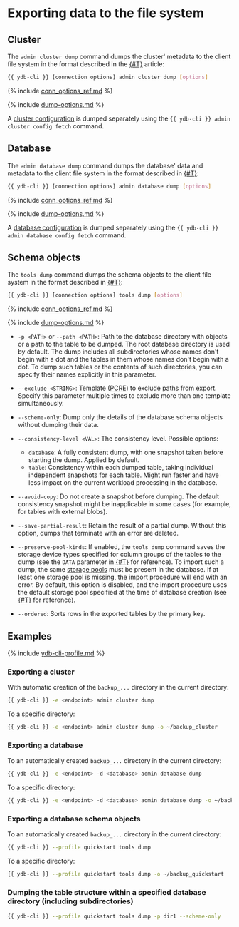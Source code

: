 # Exporting data to the file system

## Cluster

The `admin cluster dump` command dumps the cluster' metadata to the client file system in the format described in the [{#T}](../file-structure.md) article:

```bash
{{ ydb-cli }} [connection options] admin cluster dump [options]
```

{% include [conn_options_ref.md](../../commands/_includes/conn_options_ref.md) %}

{% include [dump-options.md](./dump-options.md) %}

A [cluster configuration](../../../../maintenance/manual/config-overview.md) is dumped separately using the `{{ ydb-cli }} admin cluster config fetch` command.

## Database

The `admin database dump` command dumps the database' data and metadata to the client file system in the format described in [{#T}](../file-structure.md):

```bash
{{ ydb-cli }} [connection options] admin database dump [options]
```

{% include [conn_options_ref.md](../../commands/_includes/conn_options_ref.md) %}

{% include [dump-options.md](./dump-options.md) %}

A [database configuration](../../../../maintenance/manual/config-overview.md) is dumped separately using the `{{ ydb-cli }} admin database config fetch` command.

## Schema objects

The `tools dump` command dumps the schema objects to the client file system in the format described in [{#T}](../file-structure.md):

```bash
{{ ydb-cli }} [connection options] tools dump [options]
```

{% include [conn_options_ref.md](../../commands/_includes/conn_options_ref.md) %}

{% include [dump-options.md](./dump-options.md) %}

- `-p <PATH>` or `--path <PATH>`: Path to the database directory with objects or a path to the table to be dumped. The root database directory is used by default. The dump includes all subdirectories whose names don't begin with a dot and the tables in them whose names don't begin with a dot. To dump such tables or the contents of such directories, you can specify their names explicitly in this parameter.

- `--exclude <STRING>`: Template ([PCRE](https://www.pcre.org/original/doc/html/pcrepattern.html)) to exclude paths from export. Specify this parameter multiple times to exclude more than one template simultaneously.

- `--scheme-only`: Dump only the details of the database schema objects without dumping their data.

- `--consistency-level <VAL>`: The consistency level. Possible options:

  - `database`: A fully consistent dump, with one snapshot taken before starting the dump. Applied by default.
  - `table`: Consistency within each dumped table, taking individual independent snapshots for each table. Might run faster and have less impact on the current workload processing in the database.

- `--avoid-copy`: Do not create a snapshot before dumping. The default consistency snapshot might be inapplicable in some cases (for example, for tables with external blobs).

- `--save-partial-result`: Retain the result of a partial dump. Without this option, dumps that terminate with an error are deleted.

- `--preserve-pool-kinds`: If enabled, the `tools dump` command saves the storage device types specified for column groups of the tables to the dump (see the `DATA` parameter in [{#T}](../../../../yql/reference/syntax/create_table/family.md) for reference). To import such a dump, the same [storage pools](../../../../concepts/glossary.md#storage-pool) must be present in the database. If at least one storage pool is missing, the import procedure will end with an error. By default, this option is disabled, and the import procedure uses the default storage pool specified at the time of database creation (see [{#T}](../../../../devops/deployment-options/manual/initial-deployment.md#create-db) for reference).

- `--ordered`: Sorts rows in the exported tables by the primary key.

## Examples

{% include [ydb-cli-profile.md](../../../../_includes/ydb-cli-profile.md) %}

### Exporting a cluster

With automatic creation of the `backup_...` directory in the current directory:

```bash
{{ ydb-cli }} -e <endpoint> admin cluster dump
```

To a specific directory:

```bash
{{ ydb-cli }} -e <endpoint> admin cluster dump -o ~/backup_cluster
```

### Exporting a database

To an automatically created `backup_...` directory in the current directory:

```bash
{{ ydb-cli }} -e <endpoint> -d <database> admin database dump
```

To a specific directory:

```bash
{{ ydb-cli }} -e <endpoint> -d <database> admin database dump -o ~/backup_db
```

### Exporting a database schema objects

To an automatically created `backup_...` directory in the current directory:

```bash
{{ ydb-cli }} --profile quickstart tools dump
```

To a specific directory:

```bash
{{ ydb-cli }} --profile quickstart tools dump -o ~/backup_quickstart
```

### Dumping the table structure within a specified database directory (including subdirectories)

```bash
{{ ydb-cli }} --profile quickstart tools dump -p dir1 --scheme-only
```


